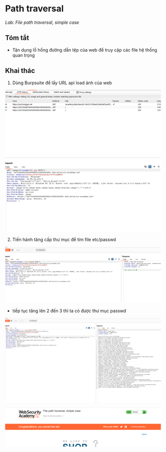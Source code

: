 # Path traversal
*Lab: File path traversal, simple case*
## Tóm tắt 
- Tận dụng lỗ hổng đường dẫn tệp của web để truy cập các file hệ thống quan trọng 
## Khai thác
1. Dùng Burpsuite để lấy URL api load ảnh của web 

![alt text](images/image.png)

2. Tiến hành tăng cấp thư mục để tìm file etc/passwd

![alt text](images/image-1.png)

- tiếp tục tăng lên 2 đến 3 thì ta có được thư mục passwd

![alt text](images/image-2.png)

![alt text](images/image-3.png)